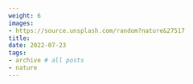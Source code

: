 ```yaml
---
weight: 6
images:
- https://source.unsplash.com/random?nature&27517
title: 
date: 2022-07-23
tags:
- archive # all posts
- nature
---
```


